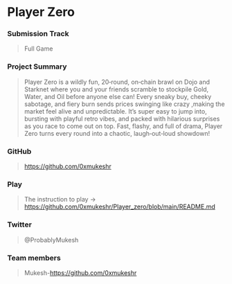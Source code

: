 # Player Zero

### Submission Track
> Full Game

### Project Summary
> Player Zero is a wildly fun, 20‑round, on‑chain brawl on Dojo and Starknet where you and your friends scramble to stockpile Gold, Water, and Oil before anyone else can! Every sneaky buy, cheeky sabotage, and fiery burn sends prices swinging like crazy ,making the market feel alive and unpredictable. It’s super easy to jump into, bursting with playful retro vibes, and packed with hilarious surprises as you race to come out on top. Fast, flashy, and full of drama, Player Zero turns every round into a chaotic, laugh‑out‑loud showdown!

### GitHub
> https://github.com/0xmukeshr

### Play
> The instruction to play -> https://github.com/0xmukeshr/Player_zero/blob/main/README.md

### Twitter
> @ProbablyMukesh

### Team members
> Mukesh-https://github.com/0xmukeshr
